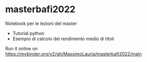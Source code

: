 # masterbafi2022

Notebook per le lezioni del master

- Tutorial python
- Esempio di calcolo del rendimento medio di titoli


Run it online on https://mybinder.org/v2/gh/MassimoLauria/masterbafi2022/main

